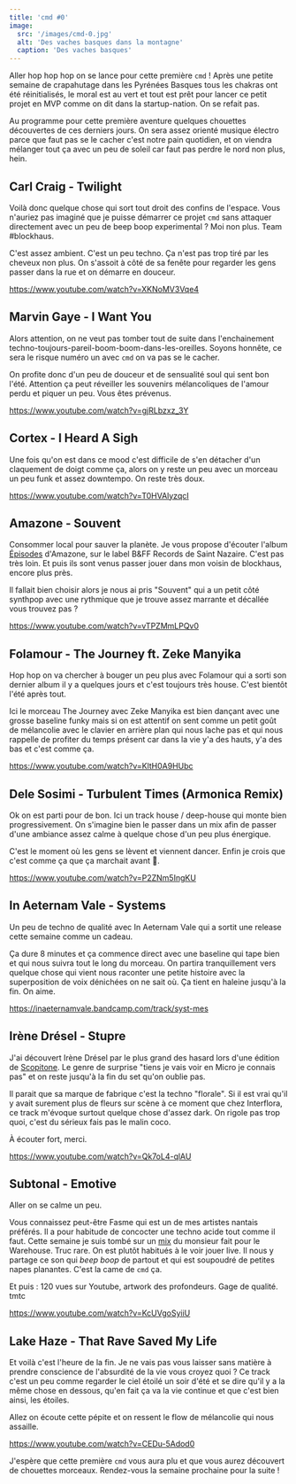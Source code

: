 ```yaml
---
title: 'cmd #0'
image:
  src: '/images/cmd-0.jpg'
  alt: 'Des vaches basques dans la montagne'
  caption: 'Des vaches basques'
---
```


Aller hop hop hop on se lance pour cette première `cmd` ! Après une petite
semaine de crapahutage dans les Pyrénées Basques tous les chakras ont été
réinitialisés, le moral est au vert et tout est prêt pour lancer ce petit projet
en MVP comme on dit dans la startup-nation. On se refait pas.

Au programme pour cette première aventure quelques chouettes découvertes de ces
derniers jours. On sera assez orienté musique électro parce que faut pas se le
cacher c'est notre pain quotidien, et on viendra mélanger tout ça avec un peu
de soleil car faut pas perdre le nord non plus, hein.


## Carl Craig - Twilight

Voilà donc quelque chose qui sort tout droit des confins de l'espace. Vous
n'auriez pas imaginé que je puisse démarrer ce projet `cmd` sans attaquer
directement avec un peu de beep boop experimental ? Moi non plus. Team
#blockhaus.

C'est assez ambient. C'est un peu techno. Ça n'est pas trop tiré par les cheveux
non plus. On s'assoit à côté de sa fenête pour regarder les gens passer dans la
rue et on démarre en douceur.

https://www.youtube.com/watch?v=XKNoMV3Vqe4


## Marvin Gaye - I Want You

Alors attention, on ne veut pas tomber tout de suite dans l'enchainement
techno-toujours-pareil-boom-boom-dans-les-oreilles. Soyons honnête, ce sera le
risque numéro un avec `cmd` on va pas se le cacher.

On profite donc d'un peu de douceur et de sensualité soul qui sent bon l'été.
Attention ça peut réveiller les souvenirs mélancoliques de l'amour perdu et
piquer un peu. Vous êtes prévenus.

https://www.youtube.com/watch?v=gjRLbzxz_3Y


## Cortex - I Heard A Sigh

Une fois qu'on est dans ce mood c'est difficile de s'en détacher d'un
claquement de doigt comme ça, alors on y reste un peu avec un morceau un peu
funk et assez downtempo. On reste très doux.

https://www.youtube.com/watch?v=T0HVAlyzqcI


## Amazone - Souvent

Consommer local pour sauver la planète. Je vous propose d'écouter l'album
[Épisodes](https://b-and-ff.bandcamp.com/album/pisodes) d'Amazone, sur le label
B&FF Records de Saint Nazaire. C'est pas très loin. Et puis ils sont venus
passer jouer dans mon voisin de blockhaus, encore plus près.

Il fallait bien choisir alors je nous ai pris "Souvent" qui a un petit côté
synthpop avec une rythmique que je trouve assez marrante et décallée vous
trouvez pas ?

https://www.youtube.com/watch?v=vTPZMmLPQv0


## Folamour - The Journey ft. Zeke Manyika

Hop hop on va chercher à bouger un peu plus avec Folamour qui a sorti son
dernier album il y a quelques jours et c'est toujours très house. C'est bientôt
l'été après tout.

Ici le morceau The Journey avec Zeke Manyika est bien dançant avec une grosse
baseline funky mais si on est attentif on sent comme un petit goût de mélancolie
avec le clavier en arrière plan qui nous lache pas et qui nous rappelle de
profiter du temps présent car dans la vie y'a des hauts, y'a des bas et c'est
comme ça.

https://www.youtube.com/watch?v=KltH0A9HUbc


## Dele Sosimi - Turbulent Times (Armonica Remix)

Ok on est parti pour de bon. Ici un track house / deep-house qui monte bien
progressivement. On s'imagine bien le passer dans un mix afin de passer
d'une ambiance assez calme à quelque chose d'un peu plus énergique.

C'est le moment où les gens se lèvent et viennent dancer. Enfin je crois que
c'est comme ça que ça marchait avant 🤷.

https://www.youtube.com/watch?v=P2ZNm5IngKU


## In Aeternam Vale - Systems

Un peu de techno de qualité avec In Aeternam Vale qui a sortit une release cette
semaine comme un cadeau.

Ça dure 8 minutes et ça commence direct avec une baseline qui tape bien et
qui nous suivra tout le long du morceau. On partira tranquillement vers quelque
chose qui vient nous raconter une petite histoire avec la superposition de voix
dénichées on ne sait où. Ça tient en haleine jusqu'à la fin. On aime.

https://inaeternamvale.bandcamp.com/track/syst-mes


## Irène Drésel - Stupre

J'ai découvert Irène Drésel par le plus grand des hasard lors d'une édition
de [Scopitone](https://www.stereolux.org/stereolux/scopitone). Le genre de
surprise "tiens je vais voir en Micro je connais pas" et on reste jusqu'à la fin
du set qu'on oublie pas.

Il parait que sa marque de fabrique c'est la techno "florale". Si il est vrai
qu'il y avait surement plus de fleurs sur scène à ce moment que chez Interflora,
ce track m'évoque surtout quelque chose d'assez dark. On rigole pas trop quoi,
c'est du sérieux fais pas le malin coco.

À écouter fort, merci.

https://www.youtube.com/watch?v=Qk7oL4-qlAU


## Subtonal - Emotive

Aller on se calme un peu.

Vous connaissez peut-être Fasme qui est un de mes artistes nantais préférés. Il
a pour habitude de concocter une techno acide tout comme il faut. Cette semaine
je suis tombé sur un [mix](https://www.youtube.com/watch?v=-Shl4v5UFX4) du
monsieur fait pour le Warehouse. Truc rare. On est plutôt habitués à le voir
jouer live. Il nous y partage ce son qui *beep boop* de partout et qui est
soupoudré de petites napes planantes. C'est la came de `cmd` ça.

Et puis : 120 vues sur Youtube, artwork des profondeurs. Gage de qualité. tmtc

https://www.youtube.com/watch?v=KcUVgoSyiiU


## Lake Haze - That Rave Saved My Life

Et voilà c'est l'heure de la fin. Je ne vais pas vous laisser sans matière à
prendre conscience de l'absurdité de la vie vous croyez quoi ? Ce track c'est un
peu comme regarder le ciel étoilé un soir d'été et se dire qu'il y a la même
chose en dessous, qu'en fait ça va la vie continue et que c'est bien ainsi, les
étoiles.

Allez on écoute cette pépite et on ressent le flow de mélancolie qui nous
assaille.

https://www.youtube.com/watch?v=CEDu-5Adod0

J'espère que cette première `cmd` vous aura plu et que vous aurez découvert de
chouettes morceaux. Rendez-vous la semaine prochaine pour la suite !

